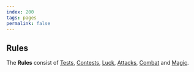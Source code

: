 ```yaml
---
index: 200
tags: pages
permalink: false
---
```


## Rules

The **Rules** consist of [Tests](tests.md), [Contests](contests.md), [Luck](luck.md), [Attacks](attacks.md), [Combat](combat.md) and [Magic](magic.md).
